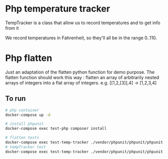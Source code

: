 # Php temperature tracker

TempTracker is a class that allow us to record temperatures and to get info from it

We record temperatures in Fahrenheit, so they'll all be in the range 0..110.

# Php flatten

Just an adaptation of the flatten python function for demo purpose.
The flatten function should work this way :
flatten an array of arbitrarily nested arrays of integers into a flat array of integers. e.g. [[1,2,[3]],4] -> [1,2,3,4]

## To run

```bash
# php container
docker-compose up -d

# install phpunit
docker-compose exec test-php composer install

# flatten tests
docker-compose exec test-temp-tracker ./vendor/phpunit/phpunit/phpunit tests/flatten_test.php
# tempTracker test
docker-compose exec test-temp-tracker ./vendor/phpunit/phpunit/phpunit tests/TempTrackerTest.php
```

